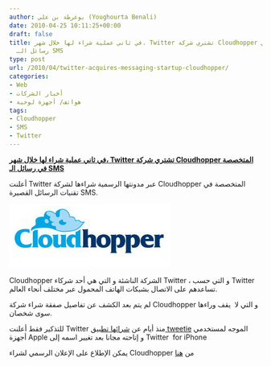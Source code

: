 ```yaml
---
author: يوغرطة بن علي (Youghourta Benali)
date: 2010-04-25 10:11:25+00:00
draft: false
title: في ثاني عملية شراء لها خلال شهر، Twitter تشتري شركة Cloudhopper المتخصصة في
  رسائل الـ SMS
type: post
url: /2010/04/twitter-acquires-messaging-startup-cloudhopper/
categories:
- Web
- أخبار الشركات
- هواتف/ أجهزة لوحية
tags:
- Cloudhopper
- SMS
- Twitter
---
```


[**في ثاني عملية شراء لها خلال شهر، Twitter تشتري شركة Cloudhopper المتخصصة في رسائل الـ SMS**](https://www.it-scoop.com/2010/04/Twitter-Acquires-Messaging-Startup-Cloudhopper)


أعلنت Twitter عبر مدونتها الرسمية شراءها لشركة Cloudhopper المتخصصة في تقنيات الرسائل القصيرة SMS.

[![](cloudhopper.jpg)
](https://www.it-scoop.com/2010/04/Twitter-Acquires-Messaging-Startup-Cloudhopper)

Cloudhopper الشركة الناشئة و التي هي أحد شركاء Twitter ، و التي حسب Twitter تساعدهم على الاتصال بشبكات الهاتف المحمول عبر مختلف أنحاء العالم.

لم يتم بعد الكشف عن تفاصيل صفقة شراء شركة Cloudhopper و التي لا  يقف وراءها سوى شخصان.

للتذكير فقط أعلنت Twitter منذ أيام عن [شرائها تطبيق tweetie](../../../../../2010/04/twitter-acquires-tweetie/) الموجه لمستخدمي أجهزة Apple و إتاحته مجانا بعد تغيير اسمه إلى Twitter  for iPhone

يمكن الإطلاع على الإعلان الرسمي لشراء Cloudhopper من [هنا](http://blog.twitter.com/2010/04/cloudhopping.html)
